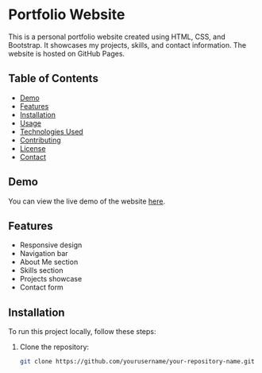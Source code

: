 # Portfolio Website

This is a personal portfolio website created using HTML, CSS, and Bootstrap. It showcases my projects, skills, and contact information. The website is hosted on GitHub Pages.

## Table of Contents
- [Demo](#demo)
- [Features](#features)
- [Installation](#installation)
- [Usage](#usage)
- [Technologies Used](#technologies-used)
- [Contributing](#contributing)
- [License](#license)
- [Contact](#contact)

## Demo
You can view the live demo of the website [here](https://yourusername.github.io/your-repository-name/).

## Features
- Responsive design
- Navigation bar
- About Me section
- Skills section
- Projects showcase
- Contact form

## Installation
To run this project locally, follow these steps:

1. Clone the repository:
   ```bash
   git clone https://github.com/yourusername/your-repository-name.git
